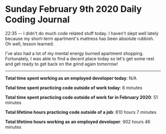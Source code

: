 # Sunday February 9th 2020 Daily Coding Journal

22:35 -- I didn't do much code related stuff today. I haven't slept well lately because my short-term apartment's mattress has been absolute rubbish. Oh well, lesson learned.

I've also had a lot of my mental energy burned apartment shopping. Fortunately, I was able to find a decent place today so let's get some rest and get ready to get back on the grind again tomorrow!
___
**Total time spent working as an employed developer today**: N/A

**Total time spent practicing code outside of work today**: 8 minutes

**Total time spent practicing code outside of work far in February 2020**: 51 minutes

**Total lifetime hours practicing code outside of a job**: 810 hours 7 minutes

**Total lifetime hours working as an employed developer**: 902 hours 46 minutes